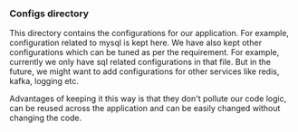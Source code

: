 ### Configs directory

This directory contains the configurations for our application. For example, configuration related to mysql is kept here.
We have also kept other configurations which can be tuned as per the requirement. For example, currently we only have sql related
configurations in that file. But in the future, we might want to add configurations for other services like redis, kafka, logging etc.

Advantages of keeping it this way is that they don't pollute our code logic, can be reused across the application and can be easily
changed without changing the code.